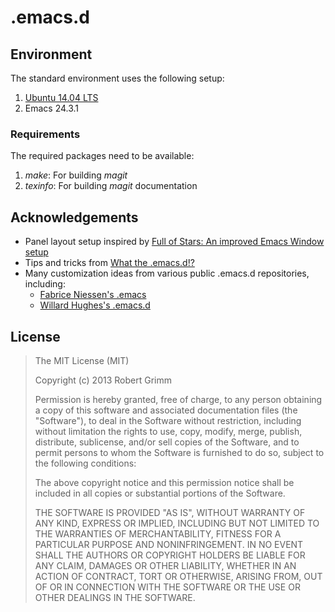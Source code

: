 .emacs.d
========

## Environment

The standard environment uses the following setup:

1. [Ubuntu 14.04 LTS](http://www.ubuntu.com/)
2. Emacs 24.3.1

### Requirements

The required packages need to be available:

1. *make*: For building *magit*
2. *texinfo*: For building *magit* documentation

## Acknowledgements

 * Panel layout setup inspired by
   [Full of Stars: An improved Emacs Window setup][panel-layout]
 * Tips and tricks from [What the .emacs.d!?][what-the-emacs-d]
 * Many customization ideas from various public .emacs.d repositories,
   including:
   * [Fabrice Niessen's .emacs][fabrice-niessen-dot-emacs]
   * [Willard Hughes's .emacs.d][willard-hughes-dot-emacs-dot-d]

[panel-layout]: http://fullofsta.rs/2012/01/an-improved-emacs-window-setup/
[what-the-emacs-d]: http://whattheemacsd.com/
[fabrice-niessen-dot-emacs]: http://www.mygooglest.com/fni/.emacs
[willard-hughes-dot-emacs-dot-d]: http://www.wilfred.me.uk/.emacs.d/init.html

## License

>The MIT License (MIT)
>
>Copyright (c) 2013 Robert Grimm
>
>Permission is hereby granted, free of charge, to any person obtaining a copy of
>this software and associated documentation files (the "Software"), to deal in
>the Software without restriction, including without limitation the rights to
>use, copy, modify, merge, publish, distribute, sublicense, and/or sell copies of
>the Software, and to permit persons to whom the Software is furnished to do so,
>subject to the following conditions:
>
>The above copyright notice and this permission notice shall be included in all
>copies or substantial portions of the Software.
>
>THE SOFTWARE IS PROVIDED "AS IS", WITHOUT WARRANTY OF ANY KIND, EXPRESS OR
>IMPLIED, INCLUDING BUT NOT LIMITED TO THE WARRANTIES OF MERCHANTABILITY, FITNESS
>FOR A PARTICULAR PURPOSE AND NONINFRINGEMENT. IN NO EVENT SHALL THE AUTHORS OR
>COPYRIGHT HOLDERS BE LIABLE FOR ANY CLAIM, DAMAGES OR OTHER LIABILITY, WHETHER
>IN AN ACTION OF CONTRACT, TORT OR OTHERWISE, ARISING FROM, OUT OF OR IN
>CONNECTION WITH THE SOFTWARE OR THE USE OR OTHER DEALINGS IN THE SOFTWARE.
